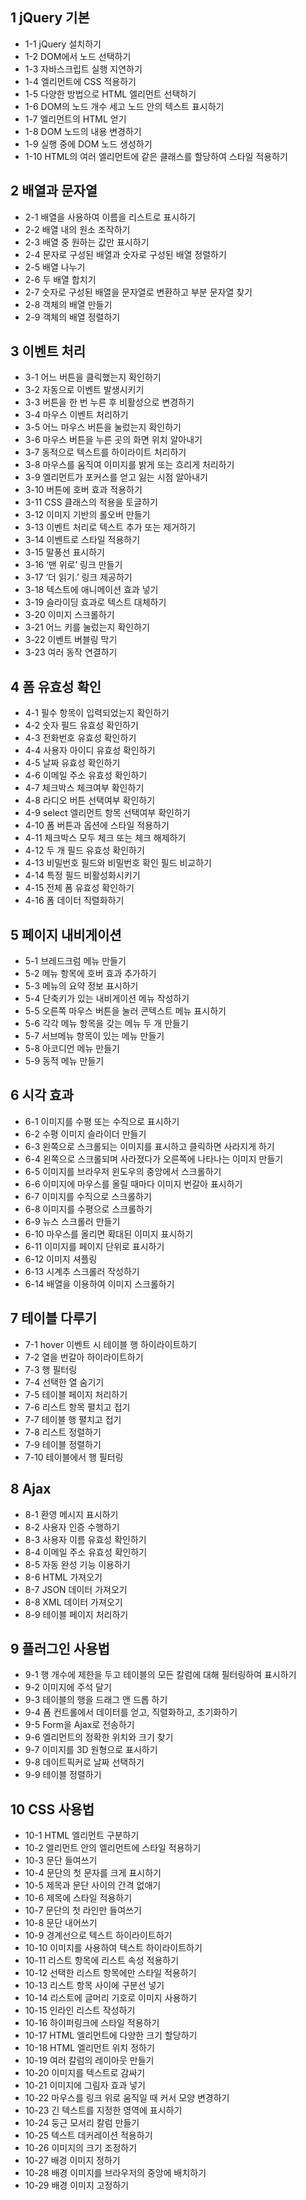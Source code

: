 ## 1 jQuery 기본
* 1-1 jQuery 설치하기
* 1-2 DOM에서 노드 선택하기
* 1-3 자바스크립트 실행 지연하기
* 1-4 엘리먼트에 CSS 적용하기
* 1-5 다양한 방법으로 HTML 엘리먼트 선택하기
* 1-6 DOM의 노드 개수 세고 노드 안의 텍스트 표시하기
* 1-7 엘리먼트의 HTML 얻기
* 1-8 DOM 노드의 내용 변경하기
* 1-9 실행 중에 DOM 노드 생성하기
* 1-10 HTML의 여러 엘리먼트에 같은 클래스를 할당하여 스타일 적용하기

## 2 배열과 문자열
* 2-1 배열을 사용하여 이름을 리스트로 표시하기
* 2-2 배열 내의 원소 조작하기
* 2-3 배열 중 원하는 값만 표시하기
* 2-4 문자로 구성된 배열과 숫자로 구성된 배열 정렬하기
* 2-5 배열 나누기
* 2-6 두 배열 합치기
* 2-7 숫자로 구성된 배열을 문자열로 변환하고 부분 문자열 찾기
* 2-8 객체의 배열 만들기
* 2-9 객체의 배열 정렬하기

## 3 이벤트 처리
* 3-1 어느 버튼을 클릭했는지 확인하기
* 3-2 자동으로 이벤트 발생시키기
* 3-3 버튼을 한 번 누른 후 비활성으로 변경하기
* 3-4 마우스 이벤트 처리하기
* 3-5 어느 마우스 버튼을 눌렀는지 확인하기
* 3-6 마우스 버튼을 누른 곳의 화면 위치 알아내기
* 3-7 동적으로 텍스트를 하이라이트 처리하기
* 3-8 마우스를 움직여 이미지를 밝게 또는 흐리게 처리하기
* 3-9 엘리먼트가 포커스를 얻고 잃는 시점 알아내기
* 3-10 버튼에 호버 효과 적용하기
* 3-11 CSS 클래스의 적용을 토글하기
* 3-12 이미지 기반의 롤오버 만들기
* 3-13 이벤트 처리로 텍스트 추가 또는 제거하기
* 3-14 이벤트로 스타일 적용하기
* 3-15 말풍선 표시하기
* 3-16 ‘맨 위로’ 링크 만들기
* 3-17 ‘더 읽기.’ 링크 제공하기
* 3-18 텍스트에 애니메이션 효과 넣기
* 3-19 슬라이딩 효과로 텍스트 대체하기
* 3-20 이미지 스크롤하기
* 3-21 어느 키를 눌렀는지 확인하기
* 3-22 이벤트 버블링 막기
* 3-23 여러 동작 연결하기

## 4 폼 유효성 확인
* 4-1 필수 항목이 입력되었는지 확인하기
* 4-2 숫자 필드 유효성 확인하기
* 4-3 전화번호 유효성 확인하기
* 4-4 사용자 아이디 유효성 확인하기
* 4-5 날짜 유효성 확인하기
* 4-6 이메일 주소 유효성 확인하기
* 4-7 체크박스 체크여부 확인하기
* 4-8 라디오 버튼 선택여부 확인하기
* 4-9 select 엘리먼트 항목 선택여부 확인하기
* 4-10 폼 버튼과 옵션에 스타일 적용하기
* 4-11 체크박스 모두 체크 또는 체크 해제하기
* 4-12 두 개 필드 유효성 확인하기
* 4-13 비밀번호 필드와 비밀번호 확인 필드 비교하기
* 4-14 특정 필드 비활성화시키기
* 4-15 전체 폼 유효성 확인하기
* 4-16 폼 데이터 직렬화하기

## 5 페이지 내비게이션
* 5-1 브레드크럼 메뉴 만들기
* 5-2 메뉴 항목에 호버 효과 추가하기
* 5-3 메뉴의 요약 정보 표시하기
* 5-4 단축키가 있는 내비게이션 메뉴 작성하기
* 5-5 오른쪽 마우스 버튼을 눌러 콘텍스트 메뉴 표시하기
* 5-6 각각 메뉴 항목을 갖는 메뉴 두 개 만들기
* 5-7 서브메뉴 항목이 있는 메뉴 만들기
* 5-8 아코디언 메뉴 만들기
* 5-9 동적 메뉴 만들기

## 6 시각 효과
* 6-1 이미지를 수평 또는 수직으로 표시하기
* 6-2 수평 이미지 슬라이더 만들기
* 6-3 왼쪽으로 스크롤되는 이미지를 표시하고 클릭하면 사라지게 하기
* 6-4 왼쪽으로 스크롤되며 사라졌다가 오른쪽에 나타나는 이미지 만들기
* 6-5 이미지를 브라우저 윈도우의 중앙에서 스크롤하기
* 6-6 이미지에 마우스를 올릴 때마다 이미지 번갈아 표시하기
* 6-7 이미지를 수직으로 스크롤하기
* 6-8 이미지를 수평으로 스크롤하기
* 6-9 뉴스 스크롤러 만들기
* 6-10 마우스를 올리면 확대된 이미지 표시하기
* 6-11 이미지를 페이지 단위로 표시하기
* 6-12 이미지 셔플링
* 6-13 시계추 스크롤러 작성하기
* 6-14 배열을 이용하여 이미지 스크롤하기

## 7 테이블 다루기
* 7-1 hover 이벤트 시 테이블 행 하이라이트하기
* 7-2 열을 번갈아 하이라이트하기
* 7-3 행 필터링
* 7-4 선택한 열 숨기기
* 7-5 테이블 페이지 처리하기
* 7-6 리스트 항목 펼치고 접기
* 7-7 테이블 행 펼치고 접기
* 7-8 리스트 정렬하기
* 7-9 테이블 정렬하기
* 7-10 테이블에서 행 필터링

## 8 Ajax
* 8-1 환영 메시지 표시하기
* 8-2 사용자 인증 수행하기
* 8-3 사용자 이름 유효성 확인하기
* 8-4 이메일 주소 유효성 확인하기
* 8-5 자동 완성 기능 이용하기
* 8-6 HTML 가져오기
* 8-7 JSON 데이터 가져오기
* 8-8 XML 데이터 가져오기
* 8-9 테이블 페이지 처리하기

## 9 플러그인 사용법
* 9-1 행 개수에 제한을 두고 테이블의 모든 칼럼에 대해 필터링하여 표시하기
* 9-2 이미지에 주석 달기
* 9-3 테이블의 행을 드래그 앤 드롭 하기
* 9-4 폼 컨트롤에서 데이터를 얻고, 직렬화하고, 초기화하기
* 9-5 Form을 Ajax로 전송하기
* 9-6 엘리먼트의 정확한 위치와 크기 찾기
* 9-7 이미지를 3D 원형으로 표시하기
* 9-8 데이트픽커로 날짜 선택하기
* 9-9 테이블 정렬하기

## 10 CSS 사용법
* 10-1 HTML 엘리먼트 구분하기
* 10-2 엘리먼트 안의 엘리먼트에 스타일 적용하기
* 10-3 문단 들여쓰기
* 10-4 문단의 첫 문자를 크게 표시하기
* 10-5 제목과 문단 사이의 간격 없애기
* 10-6 제목에 스타일 적용하기
* 10-7 문단의 첫 라인만 들여쓰기
* 10-8 문단 내어쓰기
* 10-9 경계선으로 텍스트 하이라이트하기
* 10-10 이미지를 사용하여 텍스트 하이라이트하기
* 10-11 리스트 항목에 리스트 속성 적용하기
* 10-12 선택한 리스트 항목에만 스타일 적용하기
* 10-13 리스트 항목 사이에 구분선 넣기
* 10-14 리스트에 글머리 기호로 이미지 사용하기
* 10-15 인라인 리스트 작성하기
* 10-16 하이퍼링크에 스타일 적용하기
* 10-17 HTML 엘리먼트에 다양한 크기 할당하기
* 10-18 HTML 엘리먼트 위치 정하기
* 10-19 여러 칼럼의 레이아웃 만들기
* 10-20 이미지를 텍스트로 감싸기
* 10-21 이미지에 그림자 효과 넣기
* 10-22 마우스를 링크 위로 움직일 때 커서 모양 변경하기
* 10-23 긴 텍스트를 지정한 영역에 표시하기
* 10-24 둥근 모서리 칼럼 만들기
* 10-25 텍스트 데커레이션 적용하기
* 10-26 이미지의 크기 조정하기
* 10-27 배경 이미지 정하기
* 10-28 배경 이미지를 브라우저의 중앙에 배치하기
* 10-29 배경 이미지 고정하기 